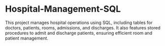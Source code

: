 # Hospital-Management-SQL
This project manages hospital operations using SQL, including tables for doctors, patients, rooms, admissions, and discharges. It also features stored procedures to admit and discharge patients, ensuring efficient room and patient management.
